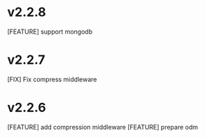 # v2.2.8

[FEATURE] support mongodb

# v2.2.7
[FIX] Fix compress middleware

# v2.2.6

[FEATURE] add compression middleware
[FEATURE] prepare odm

